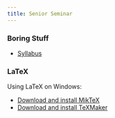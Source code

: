 ```yaml
---
title: Senior Seminar
---
```


### Boring Stuff

* [Syllabus](/pdf/classes/ssem/ssem-syllabus.pdf)

### LaTeX

Using LaTeX on Windows:

* [Download and install MikTeX](http://www.miktex.org/download)
* [Download and install TeXMaker](http://www.xm1math.net/texmaker/download.html)
